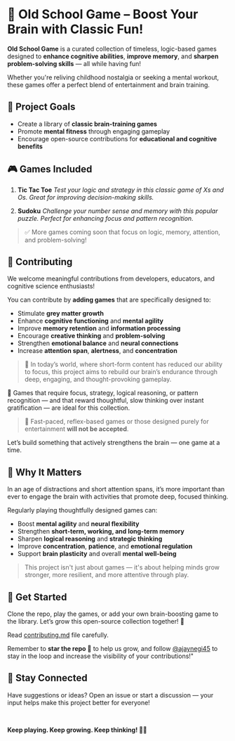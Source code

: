 # 🧠 Old School Game – Boost Your Brain with Classic Fun!

**Old School Game** is a curated collection of timeless, logic-based games designed to **enhance cognitive abilities**, **improve memory**, and **sharpen problem-solving skills** — all while having fun!

Whether you're reliving childhood nostalgia or seeking a mental workout, these games offer a perfect blend of entertainment and brain training.


## 🎯 Project Goals

* Create a library of **classic brain-training games**
* Promote **mental fitness** through engaging gameplay
* Encourage open-source contributions for **educational and cognitive benefits**


## 🎮 Games Included

1. **Tic Tac Toe**
   *Test your logic and strategy in this classic game of Xs and Os. Great for improving decision-making skills.*

2. **Sudoku**
   *Challenge your number sense and memory with this popular puzzle. Perfect for enhancing focus and pattern recognition.*

> ✅ More games coming soon that focus on logic, memory, attention, and problem-solving!


## 🙌 Contributing

We welcome meaningful contributions from developers, educators, and cognitive science enthusiasts!

You can contribute by **adding games** that are specifically designed to:

* Stimulate **grey matter growth**
* Enhance **cognitive functioning** and **mental agility**
* Improve **memory retention** and **information processing**
* Encourage **creative thinking** and **problem-solving**
* Strengthen **emotional balance** and **neural connections**
* Increase **attention span**, **alertness**, and **concentration**

> 🎯 In today’s world, where short-form content has reduced our ability to focus, this project aims to rebuild our brain’s endurance through deep, engaging, and thought-provoking gameplay.

🧠 Games that require focus, strategy, logical reasoning, or pattern recognition — and that reward thoughtful, slow thinking over instant gratification — are ideal for this collection.

> 🚫 Fast-paced, reflex-based games or those designed purely for entertainment **will not be accepted**.

Let’s build something that actively strengthens the brain — one game at a time.


## 🧩 Why It Matters

In an age of distractions and short attention spans, it’s more important than ever to engage the brain with activities that promote deep, focused thinking.

Regularly playing thoughtfully designed games can:

* Boost **mental agility** and **neural flexibility**
* Strengthen **short-term, working, and long-term memory**
* Sharpen **logical reasoning** and **strategic thinking**
* Improve **concentration**, **patience**, and **emotional regulation**
* Support **brain plasticity** and overall **mental well-being**

> This project isn't just about games — it's about helping minds grow stronger, more resilient, and more attentive through play.


## 🚀 Get Started

Clone the repo, play the games, or add your own brain-boosting game to the library.
Let’s grow this open-source collection together! 🌱

Read [contributing.md](https://github.com/ajaynegi45/Old-School-Game/blob/main/contributing.md) file carefully.

Remember to **star the repo 🌟** to help us grow, and follow [@ajaynegi45](https://github.com/ajaynegi45) to stay in the loop and increase the visibility of your contributions!"

## 💬 Stay Connected

Have suggestions or ideas? Open an issue or start a discussion — your input helps make this project better for everyone!

</br>

**Keep playing. Keep growing. Keep thinking! 🧠✨**

